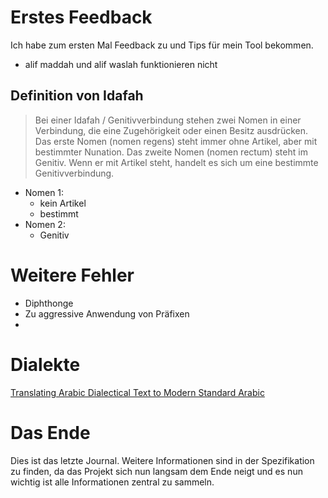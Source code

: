 # Erstes Feedback

Ich habe zum ersten Mal Feedback zu und Tips für mein Tool bekommen.

- alif maddah und alif waslah funktionieren nicht


## Definition von Idafah

> Bei einer Idafah / Genitivverbindung stehen zwei Nomen in einer Verbindung, die eine Zugehörigkeit oder einen Besitz ausdrücken. Das erste Nomen (nomen regens) steht immer ohne Artikel, aber mit bestimmter Nunation. Das zweite Nomen (nomen rectum) steht im Genitiv. Wenn er mit Artikel steht, handelt es sich um eine bestimmte Genitivverbindung. 

- Nomen 1:
    - kein Artikel
    - bestimmt
- Nomen 2:
    - Genitiv

# Weitere Fehler

- Diphthonge
- Zu aggressive Anwendung von Präfixen
- 

# Dialekte

[Translating Arabic Dialectical Text to Modern Standard Arabic](https://aclanthology.org/2023.arabicnlp-1.71/)

# Das Ende

Dies ist das letzte Journal. Weitere Informationen sind in der Spezifikation zu finden, da das Projekt sich nun langsam dem Ende neigt und es nun wichtig ist alle Informationen zentral zu sammeln.  